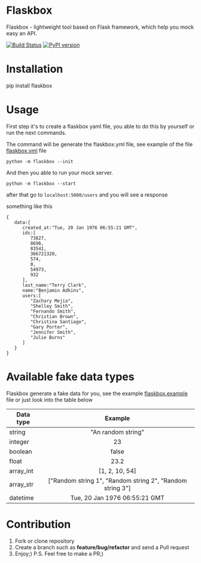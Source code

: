 # Flaskbox

Flaskbox - lightweight tool based on Flask framework, which help you mock easy an API.

[![Build Status](https://travis-ci.org/MichaelYusko/Flaskbox.svg?branch=master)](https://travis-ci.org/MichaelYusko/Flaskbox)
[![PyPI version](https://badge.fury.io/py/flaskbox.svg)](https://badge.fury.io/py/flaskbox)

Installation
=================================
pip install flaskbox


Usage
=====
First step it's to create a flaskbox yaml file, you able to do this by yourself
or run the next commands.

The command will be generate the flaskbox.yml file, see example of the file [flaskbox.yml](https://github.com/MichaelYusko/Flaskbox/blob/master/flaskbox.example.yml) file
```
python -m flaskbox --init
```

And then you able to run your mock server.
```
python -m flaskbox --start
```

after that go to `localhost:5000/users` and you will see a response

something like this
```
{
   data:{
      created_at:"Tue, 20 Jan 1976 06:55:21 GMT",
      ids:[
         73827,
         8696,
         83541,
         366721320,
         574,
         0,
         54973,
         932
      ],
      last_name:"Terry Clark",
      name:"Benjamin Adkins",
      users:[
         "Zachary Mejia",
         "Shelley Smith",
         "Fernando Smith",
         "Christian Brown",
         "Christina Santiago",
         "Gary Porter",
         "Jennifer Smith",
         "Julie Burns"
      ]
   }
}
```


Available fake data types
=========================
Flaskbox generate a fake data for you, see the example [flaskbox.example](https://github.com/MichaelYusko/Flaskbox/blob/master/flaskbox.example.yml#L9) file or just look into the table below


| Data type        | Example
| ------------- |:-------------:|
| string      | "An random string"
| integer      | 23
| boolean | false
| float   | 23.2|
| array_int | [1, 2, 10, 54]
| array_str | ["Random string 1", "Random string 2", "Random string 3"]
| datetime | Tue, 20 Jan 1976 06:55:21 GMT


Contribution
=================================
1. Fork or clone repository
2. Create a branch such as **feature/bug/refactor** and send a Pull request
3. Enjoy;)
P.S. Feel free to make a PR;)
